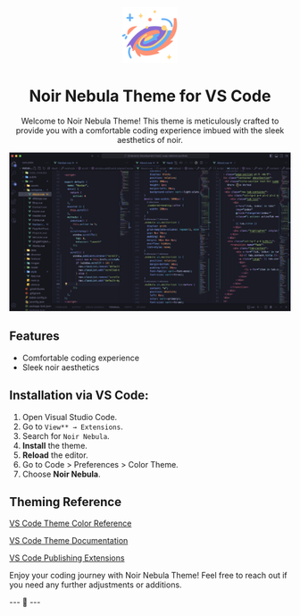 <p align="center">
  <img alt="Noir Nebula Logo" src="https://raw.githubusercontent.com/DevKailash/noir-nebula-theme/main/themes/logo.png" width="100" />
</p>
<h1 align="center">
  Noir Nebula Theme for VS Code
</h1>
<p align="center">
    Welcome to Noir Nebula Theme! This theme is meticulously crafted to provide you with a comfortable coding experience imbued with the sleek aesthetics of noir.
</p>

![demo](https://raw.githubusercontent.com/DevKailash/noir-nebula-theme/main/screenshots/Screenshot-nebula.png)

## Features
- Comfortable coding experience
- Sleek noir aesthetics


## Installation via VS Code:

1. Open Visual Studio Code.
2. Go to  `View** → Extensions`.
3. Search for `Noir Nebula`.
4. **Install** the theme.
5. **Reload** the editor.
6. Go to Code > Preferences > Color Theme.
7. Choose **Noir Nebula**.

## Theming Reference

[VS Code Theme Color Reference](https://code.visualstudio.com/docs/getstarted/theme-color-reference)

[VS Code Theme Documentation](https://code.visualstudio.com/docs/extensions/themes-snippets-colorizers)

[VS Code Publishing Extensions](https://code.visualstudio.com/docs/extensions/publish-extension)

Enjoy your coding journey with Noir Nebula Theme! Feel free to reach out if you need any further adjustments or additions.

--- 🚀 ---